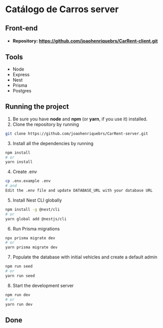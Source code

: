 # Catálogo de Carros server

## Front-end
- #### Repository: https://github.com/joaohenriquebrs/CarRent-client.git

## Tools
- Node
- Express
- Nest
- Prisma
- Postgres

## Running the project

1. Be sure you have **node** and **npm** (or **yarn**, if you use it) installed.
2. Clone the repository by running
```bash
git clone https://github.com/joaohenriquebrs/CarRent-server.git
```
3. Install all the dependencies by running
```bash
npm install
# or
yarn install
```
4. Create .env 
```bash
cp .env.example .env
# and
Edit the .env file and update DATABASE_URL with your database URL
```
5. Install Nest CLI globally
```bash
npm install -g @nest/cli
# or 
yarn global add @nestjs/cli
```
6. Run Prisma migrations
```bash
npx prisma migrate dev
# or 
yarn prisma migrate dev
```
7. Populate the database with initial vehicles and create a default admin
```bash
npm run seed
# or
yarn run seed
```
8. Start the development server
```bash
npm run dev
# or
yarn run dev
```
## Done
